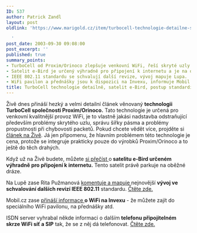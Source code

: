 ```yaml
---
ID: 537
author: Patrick Zandl
layout: post
oldlink: 'https://www.marigold.cz/item/turbocell-technologie-detailne-satelit-e-bird-postup-standardizace-802-11-revizi-wifi-na-invexu-a-wifi-telefon-odkazy-do-ceskeho-internetu

  '
post_date: 2003-09-30 09:08:00
post_excerpt: ''
published: true
summary_points:
- TurboCell od Proxim/Orinoco zlepšuje venkovní WiFi, řeší skryté uzly a propustnost.
- Satelit e-Bird je určený výhradně pro připojení k internetu a je na oběžné dráze.
- IEEE 802.11 standardu se schvalují další revize, vývoj mapuje Lupa.
- WiFi pavilon a přednášky jsou k dispozici na Invexu, informuje Mobil.cz.
title: TurboCell technologie detailně, satelit e-Bird, postup standardizace 802.11 revizí, WiFi na Invexu a WiFi telefon -  odkazy do českého internetu
---
```


<p>
Živě dnes přináší hezký a velmi detailní článek věnovaný <STRONG>technologii TurboCell společnosti Proxim/Orinoco.</STRONG> Tato technologie je určená pro venkovní kvalitnější provoz WiFi, je to vlastně jakási nadstavba odstraňující především problémy skrytého uzlu,&#160;správu&#160;šířky pásma&#160;a problémy propustnosti při chybovosti packetů. Pokud chcete vědět více, projděte si <A href="http://www.zive.cz/h/Testcentrum/Ar.asp?ARI=112822&amp;CAI=2024" target=_blank>článek na Živě</A>. Já jen připomenu, že hlavním problémem této technologie je cena, protože se integruje prakticky pouze do výrobků Proxim/Orinoco a to ještě do těch drahých. </p>

<p>
Když už na Živě budete, můžete <A href="http://www.zive.cz/h/Uzivatel/Ar.asp?ARI=112828&amp;CAI=2114" target=_blank>si přečíst </A>o<STRONG> satelitu e-Bird určeném výhradně pro připojení k internetu.</STRONG> Tento satelit právě parkuje na oběžné dráze. </p>

<p>
Na Lupě zase Rita Pužmanová <A href="http://www.lupa.cz/clanek.php3?show=3042" target=_blank>komentuje a mapuje </A>nejnovější <STRONG>vývoj ve schvalování dalších revizí IEEE 802.11</STRONG> standardu. <A href="http://www.lupa.cz/clanek.php3?show=3042" target=_blank>Čtěte zde.</A></p>

<p>
Mobil.cz zase <A href="http://mobil.idnes.cz/mobilni_komunikace/wifi/wifiinvex030930.html" target=_blank>přináší informace </A><STRONG>o WiFi na Invexu</STRONG> - že můžete zajít do speciálního WiFi pavilonu, na přednášky atd.</p>

<p>
ISDN server vyhrabal někde informaci o dalším <STRONG>telefonu připojitelném skrze WiFi síť a SIP</STRONG> tak, že se z něj dá telefonovat. <A href="http://www.isdn.cz/clanek.php?cid=5210" target=_blank>Čtěte zde.</A></p>
